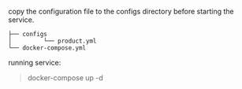 
copy the configuration file to the configs directory before starting the service.

```
├── configs
│         └── product.yml
└── docker-compose.yml
```

running service:

> docker-compose up -d
